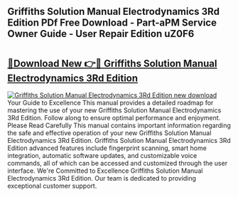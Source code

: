 ## Griffiths Solution Manual Electrodynamics 3Rd Edition PDf Free Download - Part-aPM Service Owner Guide - User Repair Edition uZ0F6

# <h2><a href="http://bc52019.oget.top/?id=Griffiths+Solution+Manual+Electrodynamics+3Rd+Edition">🔗Download New 👉🔴 Griffiths Solution Manual Electrodynamics 3Rd Edition</a></h2>

[![Griffiths Solution Manual Electrodynamics 3Rd Edition new download](https://i.imgur.com/5g1atiW.png)](http://bc52019.oget.top/?id=Griffiths+Solution+Manual+Electrodynamics+3Rd+Edition)
Your Guide to Excellence This manual provides a detailed roadmap for mastering the use of your new Griffiths Solution Manual Electrodynamics 3Rd Edition. Follow along to ensure optimal performance and enjoyment. Please Read Carefully This manual contains important information regarding the safe and effective operation of your new Griffiths Solution Manual Electrodynamics 3Rd Edition. Griffiths Solution Manual Electrodynamics 3Rd Edition advanced features include fingerprint scanning, smart home integration, automatic software updates, and customizable voice commands, all of which can be accessed and customized through the user interface. We're Committed to Excellence Griffiths Solution Manual Electrodynamics 3Rd Edition. Our team is dedicated to providing exceptional customer support.
